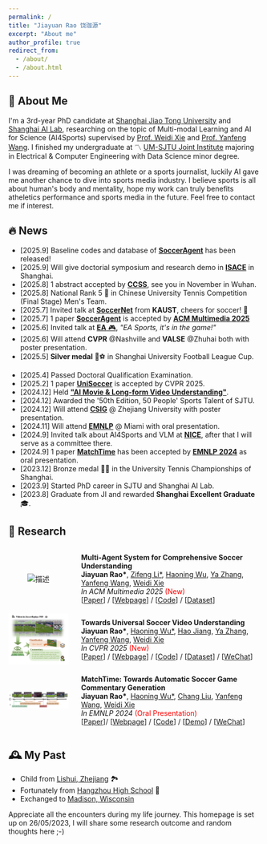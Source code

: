 ```yaml
---
permalink: /
title: "Jiayuan Rao 饶珈源"
excerpt: "About me"
author_profile: true
redirect_from: 
  - /about/
  - /about.html
---
```

## 🔎  About Me

I'm a 3rd-year PhD candidate at [Shanghai Jiao Tong University](https://en.sjtu.edu.cn/) and [Shanghai AI Lab](https://www.shlab.org.cn/), researching on the topic of Multi-modal Learning and AI for Science (AI4Sports) supervised by [Prof. Weidi Xie](https://weidixie.github.io/) and [Prof. Yanfeng Wang](https://cmic.sjtu.edu.cn/wangyanfeng/). I finished my undergraduate at 〽️ [UM-SJTU Joint Institute](https://www.ji.sjtu.edu.cn/about/) majoring in Electrical & Computer Engineering with Data Science minor degree.

I was dreaming of becoming an athlete or a sports journalist, luckily AI gave me another chance to dive into sports media industry. I believe sports is all about human's body and mentality, hope my work can truly benefits atheletics performance and sports media in the future. Feel free to contact me if interest.

## 🔥 News
- [2025.9] Baseline codes and database of [**SoccerAgent**](https://jyrao.github.io/SoccerAgent/) has been released!
- [2025.9] Will give doctorial symposium and research demo in [**ISACE**](https://formal-analysis.com/isace/2025/) in Shanghai.
- [2025.8] 1 abstract accepted by [**CCSS**](https://2025ccss.scimeeting.cn/), see you in November in Wuhan.
- [2025.8] National Rank 5 🎾 in Chinese University Tennis Competition (Final Stage) Men's Team.
- [2025.7] Invited talk at [**SoccerNet**](https://www.soccer-net.org/) from **KAUST**, cheers for soccer! 🍻
- [2025.7] 1 paper [**SoccerAgent**](https://jyrao.github.io/SoccerAgent/) is accepted by [**ACM Multimedia 2025**](https://acmmm2025.org/)
- [2025.6] Invited talk at [**EA** 🎮](https://www.ea.com/), *"EA Sports, it's in the game!"* 
- [2025.6] Will attend **CVPR** @Nashville and **VALSE** @Zhuhai both with poster presentation.
- [2025.5] **Silver medal** 🥈⚽️ in Shanghai University Football League Cup.
<!-- - [2025.5] 1 new preprint paper [**SoccerAgent**](https://jyrao.github.io/SoccerAgent/). -->
- [2025.4] Passed Doctoral Qualification Examination.
- [2025.2] 1 paper [**UniSoccer**](https://jyrao.github.io/UniSoccer/) is accepted by CVPR 2025.
- [2024.12] Held [**"AI Movie & Long-form Video Understanding"**](https://mp.weixin.qq.com/s/F-FpfEOHwdzdNeKakhreYg).
- [2024.12] Awarded the '50th Edition, 50 People' Sports Talent of SJTU.
- [2024.12] Will attend [**CSIG**](http://youth.csig.org.cn/CSIG2024/index.html#/) @ Zhejiang University with poster presentation.
- [2024.11] Will attend [**EMNLP**](https://2024.emnlp.org/) @ Miami with oral presentation.
- [2024.9] Invited talk about AI4Sports and VLM at [**NICE**](https://nice-nlp.github.io/), after that I will serve as a committee there.
- [2024.9] 1 paper [**MatchTime**](https://haoningwu3639.github.io/MatchTime/) has been accepted by [**EMNLP 2024**](https://2024.emnlp.org/) as oral presentation.
- [2023.12] Bronze medal 🥉🎾 in the University Tennis Championships of Shanghai.
- [2023.9] Started PhD career in SJTU and Shanghai AI Lab.
- [2023.8] Graduate from JI and rewarded **Shanghai Excellent Graduate** 🎓.

## 📝 Research

<div style="display: flex; align-items: center;"> <!-- 添加align-items: center; 来垂直居中所有子元素 -->
  <div style="flex: 1; width: 25%; text-align: center; margin-right: 5%;"> <!-- text-align: center; 用于水平居中图片 -->
    <img src="https://jyrao.github.io/SoccerAgent/static/images/agent.png" style="width: 100%; max-width: 100%; height: auto;" alt="描述">
  </div>
  <div style="flex: 3; width: 75%;">
    <p>
    <strong>Multi-Agent System for Comprehensive Soccer Understanding</strong><br>
    <strong>Jiayuan Rao*</strong>, <a href="https://openreview.net/profile?id=~Zifeng_Li3" target="_blank">Zifeng Li*</a>, <a href="https://haoningwu3639.github.io/" target="_blank">Haoning Wu</a>, <a href="https://mediabrain.sjtu.edu.cn/yazhang/" target="_blank">Ya Zhang</a>, <a href="https://cmic.sjtu.edu.cn/wangyanfeng/" target="_blank">Yanfeng Wang</a>, <a href="https://weidixie.github.io/" target="_blank">Weidi Xie</a><br>
    <em>In ACM Multimedia 2025</em> <span style="color: red;">(New)</span><br>
    [<a href="https://arxiv.org/abs/2505.03735" target="_blank">Paper</a>] / [<a href="https://jyrao.github.io/SoccerAgent/" target="_blank">Webpage</a>] / [<a href="https://github.com/jyrao/SoccerAgent" target="_blank">Code</a>] / [<a href="https://huggingface.co/datasets/Homie0609/SoccerBench" target="_blank">Dataset</a>]
    </p>
  </div>
</div>

<div style="display: flex; align-items: center;"> <!-- 添加align-items: center; 来垂直居中所有子元素 -->
  <div style="flex: 1; width: 25%; text-align: center; margin-right: 5%;"> <!-- text-align: center; 用于水平居中图片 -->
    <img src="https://github.com/jyrao/jyrao.github.io/blob/master/images/research/unisoccer.png?raw=true" style="width: 100%; max-width: 100%; height: auto;" alt="描述">
  </div>
  <div style="flex: 3; width: 75%;">
    <p>
    <strong>Towards Universal Soccer Video Understanding</strong><br>
    <strong>Jiayuan Rao*</strong>, <a href="https://haoningwu3639.github.io/" target="_blank">Haoning Wu*</a>, <a href="https://scholar.google.nl/citations?user=0TvdOEcAAAAJ&hl=en" target="_blank">Hao Jiang</a>, <a href="https://mediabrain.sjtu.edu.cn/yazhang/" target="_blank">Ya Zhang</a>, <a href="https://cmic.sjtu.edu.cn/wangyanfeng/" target="_blank">Yanfeng Wang</a>, <a href="https://weidixie.github.io/" target="_blank">Weidi Xie</a><br>
    <em>In CVPR 2025</em> <span style="color: red;">(New)</span><br>
    [<a href="https://arxiv.org/abs/2412.01820" target="_blank">Paper</a>] / [<a href="https://jyrao.github.io/UniSoccer/" target="_blank">Webpage</a>] / [<a href="https://github.com/jyrao/UniSoccer" target="_blank">Code</a>] / [<a href="https://huggingface.co/datasets/Homie0609/SoccerReplay-1988" target="_blank">Dataset</a>] / [<a href="https://mp.weixin.qq.com/s/mEerB8hZjkb5ZU-ercBMLA" target="_blank">WeChat</a>]
    </p>
  </div>
</div>

<div style="display: flex; align-items: center;"> <!-- 添加align-items: center; 来垂直居中所有子元素 -->
  <div style="flex: 1; width: 25%; text-align: center; margin-right: 5%;"> <!-- text-align: center; 用于水平居中图片 -->
    <img src="https://github.com/jyrao/jyrao.github.io/blob/master/images/research/matchtime.png?raw=true" style="width: 100%; max-width: 100%; height: auto;" alt="描述">
  </div>
  <div style="flex: 3; width: 75%;">
    <p>
    <strong>MatchTime: Towards Automatic Soccer Game Commentary Generation</strong><br>
    <strong>Jiayuan Rao*</strong>, <a href="https://haoningwu3639.github.io/" target="_blank">Haoning Wu*</a>, <a href="https://verg-avesta.github.io/" target="_blank">Chang Liu</a>, <a href="https://cmic.sjtu.edu.cn/wangyanfeng/" target="_blank">Yanfeng Wang</a>, <a href="https://weidixie.github.io/" target="_blank">Weidi Xie</a><br>
    <em>In EMNLP 2024</em> <span style="color: red;">(Oral Presentation)</span><br>
    [<a href="https://arxiv.org/abs/2406.18530" target="_blank">Paper</a>]/ [<a href="https://haoningwu3639.github.io/MatchTime/" target="_blank">Webpage</a>] / [<a href="https://github.com/jyrao/MatchTime" target="_blank">Code</a>] / [<a href="https://www.bilibili.com/video/BV1L4421U76m" target="_blank">Demo</a>] / [<a href="https://mp.weixin.qq.com/s/BWe6-dox21oeqJcdy2DcpA?token=1469677986&lang=zh_CN" target="_blank">WeChat</a>]
    </p>
  </div>
</div>

## 🕰️ My Past

+ Child from [Lishui, Zhejiang](https://zh.wikipedia.org/wiki/%E4%B8%BD%E6%B0%B4%E5%B8%82) 🏞️
+ Fortunately from [Hangzhou High School](http://www.hanggao1899.cn/) 🌸
+ Exchanged to [Madison, Wisconsin](https://en.wikipedia.org/wiki/Madison,_Wisconsin)

Appreciate all the encounters during my life journey. This homepage is set up on 26/05/2023, I will share some research outcome and random thoughts here ;-)
